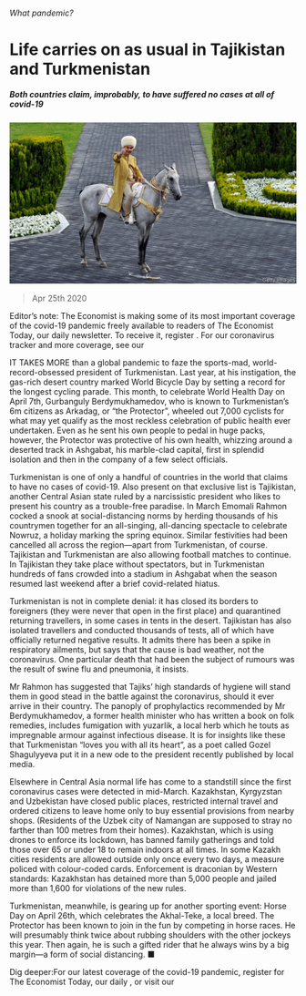 ###### What pandemic?

# Life carries on as usual in Tajikistan and Turkmenistan 

##### Both countries claim, improbably, to have suffered no cases at all of covid-19 

![image](images/20200425_ASP502.jpg) 

> Apr 25th 2020 

Editor’s note: The Economist is making some of its most important coverage of the covid-19 pandemic freely available to readers of The Economist Today, our daily newsletter. To receive it, register . For our coronavirus tracker and more coverage, see our 

IT TAKES MORE than a global pandemic to faze the sports-mad, world-record-obsessed president of Turkmenistan. Last year, at his instigation, the gas-rich desert country marked World Bicycle Day by setting a record for the longest cycling parade. This month, to celebrate World Health Day on April 7th, Gurbanguly Berdymukhamedov, who is known to Turkmenistan’s 6m citizens as Arkadag, or “the Protector”, wheeled out 7,000 cyclists for what may yet qualify as the most reckless celebration of public health ever undertaken. Even as he sent his own people to pedal in huge packs, however, the Protector was protective of his own health, whizzing around a deserted track in Ashgabat, his marble-clad capital, first in splendid isolation and then in the company of a few select officials.

Turkmenistan is one of only a handful of countries in the world that claims to have no cases of covid-19. Also present on that exclusive list is Tajikistan, another Central Asian state ruled by a narcissistic president who likes to present his country as a trouble-free paradise. In March Emomali Rahmon cocked a snook at social-distancing norms by herding thousands of his countrymen together for an all-singing, all-dancing spectacle to celebrate Nowruz, a holiday marking the spring equinox. Similar festivities had been cancelled all across the region—apart from Turkmenistan, of course. Tajikistan and Turkmenistan are also allowing football matches to continue. In Tajikistan they take place without spectators, but in Turkmenistan hundreds of fans crowded into a stadium in Ashgabat when the season resumed last weekend after a brief covid-related hiatus.


Turkmenistan is not in complete denial: it has closed its borders to foreigners (they were never that open in the first place) and quarantined returning travellers, in some cases in tents in the desert. Tajikistan has also isolated travellers and conducted thousands of tests, all of which have officially returned negative results. It admits there has been a spike in respiratory ailments, but says that the cause is bad weather, not the coronavirus. One particular death that had been the subject of rumours was the result of swine flu and pneumonia, it insists.

Mr Rahmon has suggested that Tajiks’ high standards of hygiene will stand them in good stead in the battle against the coronavirus, should it ever arrive in their country. The panoply of prophylactics recommended by Mr Berdymukhamedov, a former health minister who has written a book on folk remedies, includes fumigation with yuzarlik, a local herb which he touts as impregnable armour against infectious disease. It is for insights like these that Turkmenistan “loves you with all its heart”, as a poet called Gozel Shagulyyeva put it in a new ode to the president recently published by local media.

Elsewhere in Central Asia normal life has come to a standstill since the first coronavirus cases were detected in mid-March. Kazakhstan, Kyrgyzstan and Uzbekistan have closed public places, restricted internal travel and ordered citizens to leave home only to buy essential provisions from nearby shops. (Residents of the Uzbek city of Namangan are supposed to stray no farther than 100 metres from their homes). Kazakhstan, which is using drones to enforce its lockdown, has banned family gatherings and told those over 65 or under 18 to remain indoors at all times. In some Kazakh cities residents are allowed outside only once every two days, a measure policed with colour-coded cards. Enforcement is draconian by Western standards: Kazakhstan has detained more than 5,000 people and jailed more than 1,600 for violations of the new rules.

Turkmenistan, meanwhile, is gearing up for another sporting event: Horse Day on April 26th, which celebrates the Akhal-Teke, a local breed. The Protector has been known to join in the fun by competing in horse races. He will presumably think twice about rubbing shoulders with the other jockeys this year. Then again, he is such a gifted rider that he always wins by a big margin—a form of social distancing. ■

Dig deeper:For our latest coverage of the covid-19 pandemic, register for The Economist Today, our daily , or visit our 

